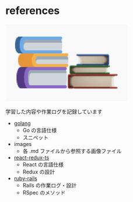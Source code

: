 # references

![reference-book](/images/reference-book.png)

学習した内容や作業ログを記録しています

- [golang](https://github.com/krtsato/references/tree/master/golang)
  - Go の言語仕様
  - スニペット
- images
  - 各 .md ファイルから参照する画像ファイル
- [react-redux-ts](https://github.com/krtsato/references/tree/master/react-redux-ts)
  - React の言語仕様
  - Redux の設計
- [ruby-rails](https://github.com/krtsato/references/tree/master/ruby-rails)
  - Rails の作業ログ・設計
  - RSpec のメソッド
